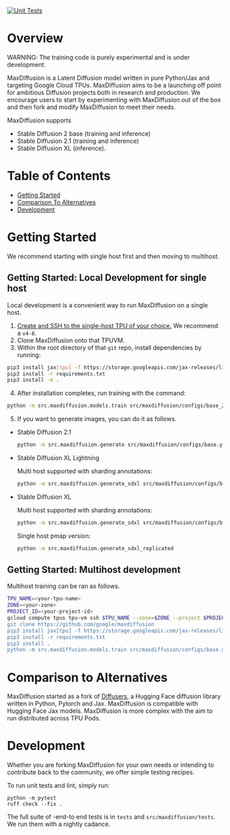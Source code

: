 <!--
 Copyright 2024 Google LLC

 Licensed under the Apache License, Version 2.0 (the "License");
 you may not use this file except in compliance with the License.
 You may obtain a copy of the License at

      https://www.apache.org/licenses/LICENSE-2.0

 Unless required by applicable law or agreed to in writing, software
 distributed under the License is distributed on an "AS IS" BASIS,
 WITHOUT WARRANTIES OR CONDITIONS OF ANY KIND, either express or implied.
 See the License for the specific language governing permissions and
 limitations under the License.
 -->

[![Unit Tests](https://github.com/google/maxtext/actions/workflows/UnitTests.yml/badge.svg)](https://github.com/google/maxdiffusion/actions/workflows/UnitTests.yml)

# Overview

WARNING: The training code is purely experimental and is under development. 

MaxDiffusion is a Latent Diffusion model written in pure Python/Jax and targeting Google Cloud TPUs. MaxDiffusion aims to be a launching off point for ambitious Diffusion projects both in research and production. 
We encourage users to start by experimenting with MaxDiffusion out of the box and then fork and modify MaxDiffusion to meet their needs.

MaxDiffusion supports 
* Stable Diffusion 2 base (training and inference)
* Stable Diffusion 2.1 (training and inference) 
* Stable Diffusion XL (inference).

# Table of Contents

* [Getting Started](#getting-started)
* [Comparison To Alternatives](#comparison-to-alternatives)
* [Development](#development)

# Getting Started

We recommend starting with single host first and then moving to multihost.

## Getting Started: Local Development for single host
Local development is a convenient way to run MaxDiffusion on a single host. 

1. [Create and SSH to the single-host TPU of your choice.](https://cloud.google.com/tpu/docs/users-guide-tpu-vm#creating_a_cloud_tpu_vm_with_gcloud) We recommend a `v4-8`.
2. Clone MaxDiffusion onto that TPUVM.
3. Within the root directory of that `git` repo, install dependencies by running:
```bash
pip3 install jax[tpu] -f https://storage.googleapis.com/jax-releases/libtpu_releases.html
pip3 install -r requirements.txt
pip3 install -e .
```
4. After installation completes, run training with the command:
```bash
python -m src.maxdiffusion.models.train src/maxdiffusion/configs/base_2_base.yml run_name="my_run" base_output_directory="gs://your-bucket/" train_data_dir=gs://jfacevedo-maxdiffusion/laion400m/tf_records
```
5. If you want to generate images, you can do it as follows.
- Stable Diffusion 2.1
  ```bash
  python -m src.maxdiffusion.generate src/maxdiffusion/configs/base.yml run_name="my_run"
  ```

- Stable Diffusion XL Lightning

  Multi host supported with sharding annotations:

  ```bash
  python -m src.maxdiffusion.generate_sdxl src/maxdiffusion/configs/base_xl_lightning.yml run_name="my_run"
  ```
- Stable Diffusion XL

  Multi host supported with sharding annotations:

  ```bash
  python -m src.maxdiffusion.generate_sdxl src/maxdiffusion/configs/base_xl.yml run_name="my_run"
  ```

  Single host pmap version:
  ```bash
  python -m src.maxdiffusion.generate_sdxl_replicated
  ```

## Getting Started: Multihost development
Multihost training can be ran as follows.
```bash
TPU_NAME=<your-tpu-name>
ZONE=<your-zone>
PROJECT_ID=<your-project-id>
gcloud compute tpus tpu-vm ssh $TPU_NAME --zone=$ZONE --project $PROJECT_ID --worker=all --command="
git clone https://github.com/google/maxdiffusion
pip3 install jax[tpu] -f https://storage.googleapis.com/jax-releases/libtpu_releases.html
pip3 install -r requirements.txt
pip3 install .
python -m src.maxdiffusion.models.train src/maxdiffusion/configs/base.yml run_name=my_run base_output_directory=gs://your-bucket/"
```

# Comparison to Alternatives

MaxDiffusion started as a fork of [Diffusers](https://github.com/huggingface/diffusers), a Hugging Face diffusion library written in Python, Pytorch and Jax. MaxDiffusion is compatible with Hugging Face Jax models. MaxDiffusion is more complex with the aim to run distributed across TPU Pods. 

# Development

Whether you are forking MaxDiffusion for your own needs or intending to contribute back to the community, we offer simple testing recipes.

To run unit tests and lint, simply run:
```
python -m pytest
ruff check --fix .
```

The full suite of -end-to end tests is in `tests` and `src/maxdiffusion/tests`. We run them with a nightly cadance.
